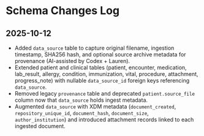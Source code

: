 # Schema Changes Log

## 2025-10-12

- Added `data_source` table to capture original filename, ingestion timestamp, SHA256 hash, and optional source archive metadata for provenance (AI-assisted by Codex + Lauren).
- Extended patient and clinical tables (patient, encounter, medication, lab_result, allergy, condition, immunization, vital, procedure, attachment, progress_note) with nullable `data_source_id` foreign keys referencing `data_source`.
- Removed legacy `provenance` table and deprecated `patient.source_file` column now that `data_source` holds ingest metadata.
- Augmented `data_source` with XDM metadata (`document_created`, `repository_unique_id`, `document_hash`, `document_size`, `author_institution`) and introduced attachment records linked to each ingested document.
